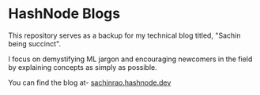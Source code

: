 # HashNode Blogs
This repository serves as a backup for my technical blog titled, "Sachin being succinct". 

I focus on demystifying ML jargon and encouraging newcomers in the field by explaining concepts as simply as possible.

You can find the blog at-
[sachinrao.hashnode.dev](https://sachinrao.hashnode.dev/)
 
